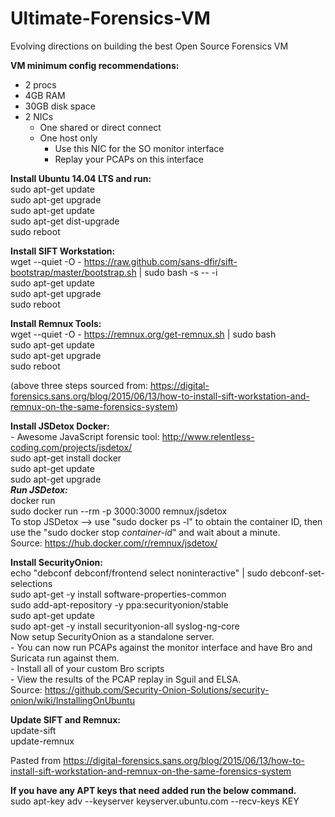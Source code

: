 # Ultimate-Forensics-VM
Evolving directions on building the best Open Source Forensics VM


**VM minimum config recommendations:**  
- 2 procs  
- 4GB RAM  
- 30GB disk space  
- 2 NICs  
  - One shared or direct connect  
  - One host only  
      - Use this NIC for the SO monitor interface  
      - Replay your PCAPs on this interface  


**Install Ubuntu 14.04 LTS and run:**  
sudo apt-get update  
sudo apt-get upgrade  
sudo apt-get update  
sudo apt-get dist-upgrade  
sudo reboot  

**Install SIFT Workstation:**  
wget --quiet -O - https://raw.github.com/sans-dfir/sift-bootstrap/master/bootstrap.sh | sudo bash -s -- -i  
sudo apt-get update  
sudo apt-get upgrade  
sudo reboot  

**Install Remnux Tools:**  
wget --quiet -O - https://remnux.org/get-remnux.sh | sudo bash  
sudo apt-get update  
sudo apt-get upgrade  
sudo reboot  

(above three steps sourced from: https://digital-forensics.sans.org/blog/2015/06/13/how-to-install-sift-workstation-and-remnux-on-the-same-forensics-system)  


**Install JSDetox Docker:**  
	- Awesome JavaScript forensic tool: http://www.relentless-coding.com/projects/jsdetox/  
sudo apt-get install docker  
sudo apt-get update  
sudo apt-get upgrade  
***Run JSDetox:***  
docker run  
sudo docker run --rm -p 3000:3000 remnux/jsdetox  
To stop JSDetox --> use "sudo docker ps -l" to obtain the container ID, then use the "sudo docker stop *container-id*" and wait about a minute.  
Source: https://hub.docker.com/r/remnux/jsdetox/  


**Install SecurityOnion:**  
echo "debconf debconf/frontend select noninteractive" | sudo debconf-set-selections  
sudo apt-get -y install software-properties-common  
sudo add-apt-repository -y ppa:securityonion/stable  
sudo apt-get update  
sudo apt-get -y install securityonion-all syslog-ng-core  
Now setup SecurityOnion as a standalone server.  
	- You can now run PCAPs against the monitor interface and have Bro and Suricata run against them.  
	- Install all of your custom Bro scripts  
	- View the results of the PCAP replay in Sguil and ELSA.  
Source: https://github.com/Security-Onion-Solutions/security-onion/wiki/InstallingOnUbuntu  


**Update SIFT and Remnux:**  
update-sift  
update-remnux  

Pasted from <https://digital-forensics.sans.org/blog/2015/06/13/how-to-install-sift-workstation-and-remnux-on-the-same-forensics-system>   


**If you have any APT keys that need added run the below command.**  
sudo apt-key adv --keyserver keyserver.ubuntu.com --recv-keys KEY  
